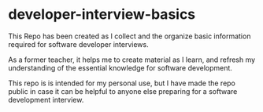 # developer-interview-basics
This Repo has been created as I collect and the organize basic information required for software developer interviews. 

As a former teacher, it helps me to create material as I learn, and refresh my understanding of the essential knowledge for software development. 

This repo is is intended for my personal use, but I have made the repo public in case it can be helpful to anyone else preparing for a software development interview. 